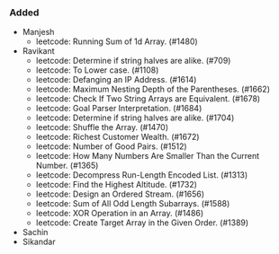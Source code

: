 ### Added

- Manjesh
  - leetcode: Running Sum of 1d Array. (#1480)
- Ravikant
  - leetcode: Determine if string halves are alike. (#709)
  - leetcode: To Lower case. (#1108)
  - leetcode: Defanging an IP Address. (#1614)
  - leetcode: Maximum Nesting Depth of the Parentheses. (#1662)
  - leetcode: Check If Two String Arrays are Equivalent. (#1678)
  - leetcode: Goal Parser Interpretation. (#1684)
  - leetcode: Determine if string halves are alike. (#1704)
  - leetcode: Shuffle the Array. (#1470)
  - leetcode: Richest Customer Wealth. (#1672)
  - leetcode: Number of Good Pairs. (#1512)
  - leetcode: How Many Numbers Are Smaller Than the Current Number. (#1365)
  - leetcode: Decompress Run-Length Encoded List. (#1313)
  - leetcode: Find the Highest Altitude. (#1732)
  - leetcode: Design an Ordered Stream. (#1656)
  - leetcode: Sum of All Odd Length Subarrays. (#1588)
  - leetcode: XOR Operation in an Array. (#1486)
  - leetcode: Create Target Array in the Given Order. (#1389) 
- Sachin
- Sikandar
